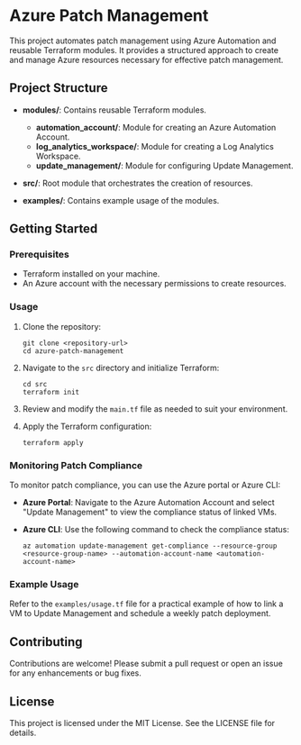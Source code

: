 # Azure Patch Management

This project automates patch management using Azure Automation and reusable Terraform modules. It provides a structured approach to create and manage Azure resources necessary for effective patch management.

## Project Structure

- **modules/**: Contains reusable Terraform modules.
  - **automation_account/**: Module for creating an Azure Automation Account.
  - **log_analytics_workspace/**: Module for creating a Log Analytics Workspace.
  - **update_management/**: Module for configuring Update Management.
  
- **src/**: Root module that orchestrates the creation of resources.
  
- **examples/**: Contains example usage of the modules.

## Getting Started

### Prerequisites

- Terraform installed on your machine.
- An Azure account with the necessary permissions to create resources.

### Usage

1. Clone the repository:
   ```
   git clone <repository-url>
   cd azure-patch-management
   ```

2. Navigate to the `src` directory and initialize Terraform:
   ```
   cd src
   terraform init
   ```

3. Review and modify the `main.tf` file as needed to suit your environment.

4. Apply the Terraform configuration:
   ```
   terraform apply
   ```

### Monitoring Patch Compliance

To monitor patch compliance, you can use the Azure portal or Azure CLI:

- **Azure Portal**: Navigate to the Azure Automation Account and select "Update Management" to view the compliance status of linked VMs.
  
- **Azure CLI**: Use the following command to check the compliance status:
  ```
  az automation update-management get-compliance --resource-group <resource-group-name> --automation-account-name <automation-account-name>
  ```

### Example Usage

Refer to the `examples/usage.tf` file for a practical example of how to link a VM to Update Management and schedule a weekly patch deployment.

## Contributing

Contributions are welcome! Please submit a pull request or open an issue for any enhancements or bug fixes.

## License

This project is licensed under the MIT License. See the LICENSE file for details.